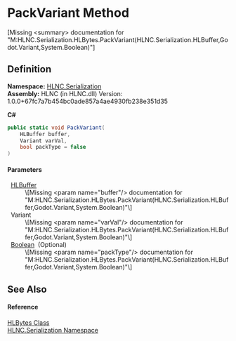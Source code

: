 # PackVariant Method


\[Missing &lt;summary&gt; documentation for "M:HLNC.Serialization.HLBytes.PackVariant(HLNC.Serialization.HLBuffer,Godot.Variant,System.Boolean)"\]



## Definition
**Namespace:** <a href="N_HLNC_Serialization">HLNC.Serialization</a>  
**Assembly:** HLNC (in HLNC.dll) Version: 1.0.0+67fc7a7b454bc0ade857a4ae4930fb238e351d35

**C#**
``` C#
public static void PackVariant(
	HLBuffer buffer,
	Variant varVal,
	bool packType = false
)
```



#### Parameters
<dl><dt>  <a href="T_HLNC_Serialization_HLBuffer">HLBuffer</a></dt><dd>\[Missing &lt;param name="buffer"/&gt; documentation for "M:HLNC.Serialization.HLBytes.PackVariant(HLNC.Serialization.HLBuffer,Godot.Variant,System.Boolean)"\]</dd><dt>  Variant</dt><dd>\[Missing &lt;param name="varVal"/&gt; documentation for "M:HLNC.Serialization.HLBytes.PackVariant(HLNC.Serialization.HLBuffer,Godot.Variant,System.Boolean)"\]</dd><dt>  <a href="https://learn.microsoft.com/dotnet/api/system.boolean" target="_blank" rel="noopener noreferrer">Boolean</a>  (Optional)</dt><dd>\[Missing &lt;param name="packType"/&gt; documentation for "M:HLNC.Serialization.HLBytes.PackVariant(HLNC.Serialization.HLBuffer,Godot.Variant,System.Boolean)"\]</dd></dl>

## See Also


#### Reference
<a href="T_HLNC_Serialization_HLBytes">HLBytes Class</a>  
<a href="N_HLNC_Serialization">HLNC.Serialization Namespace</a>  
